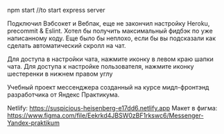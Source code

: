 npm start //to start express server

Подключил Вэбсокет и Вебпак, еще не закончил настройку Heroku, precommit & Eslint.
Хотел бы получить максимальный фидбэк по уже написанному коду.
Еще было бы неплохо, если бы вы подсказали как сделать автоматический скролл на чат.

Для доступа в настройки чата, нажмите иконку в левом краю шапки чата. Для доступа к настройке пользователя, нажмите иконку шестеренки в нижнем правом углу

Учебный проект мессенджера созданный на курсе мидл-фронтэнд разработчика от Яндекс Практикума.

Netlify: https://suspicious-heisenberg-e17dd6.netlify.app
Макет в фигма: https://www.figma.com/file/Eekrkd4JBSW0zBF1rkswc6/Messenger-Yandex-praktikum
